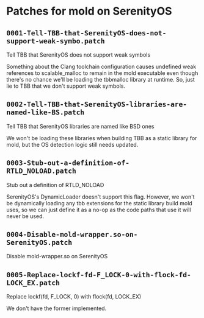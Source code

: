 # Patches for mold on SerenityOS

## `0001-Tell-TBB-that-SerenityOS-does-not-support-weak-symbo.patch`

Tell TBB that SerenityOS does not support weak symbols

Something about the Clang toolchain configuration causes undefined weak
references to scalable_malloc to remain in the mold executable even
though there's no chance we'll be loading the tbbmalloc library at
runtime. So, just lie to TBB that we don't support weak symbols.

## `0002-Tell-TBB-that-SerenityOS-libraries-are-named-like-BS.patch`

Tell TBB that SerenityOS libraries are named like BSD ones

We won't be loading these libraries when building TBB as a static
library for mold, but the OS detection logic still needs updated.

## `0003-Stub-out-a-definition-of-RTLD_NOLOAD.patch`

Stub out a definition of RTLD_NOLOAD

SerenityOS's DynamicLoader doesn't support this flag. However, we won't
be dynamically loading any tbb extensions for the static library build
mold uses, so we can just define it as a no-op as the code paths that
use it will never be used.

## `0004-Disable-mold-wrapper.so-on-SerenityOS.patch`

Disable mold-wrapper.so on SerenityOS


## `0005-Replace-lockf-fd-F_LOCK-0-with-flock-fd-LOCK_EX.patch`

Replace lockf(fd, F_LOCK, 0) with flock(fd, LOCK_EX)

We don't have the former implemented.

